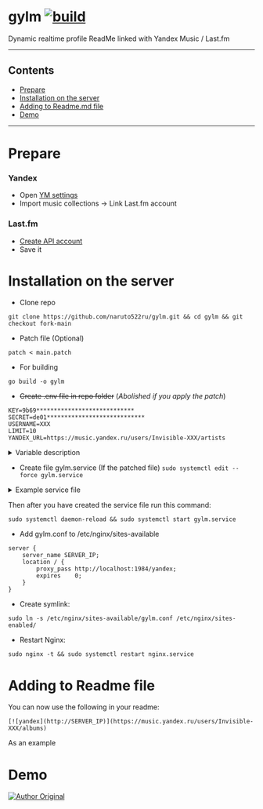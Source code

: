 # gylm [![build](https://github.com/naruto522ru/gylm/actions/workflows/test.yml/badge.svg)](https://github.com/naruto522ru/gylm/actions/workflows/test.yml)

Dynamic realtime profile ReadMe linked with Yandex Music / Last.fm
<hr>

## Contents
- [Prepare](#prepare)
- [Installation on the server](#installation-on-the-server)
- [Adding to Readme.md file](#adding-to-readme-file)
- [Demo](#demo)

<hr>



# Prepare

### Yandex

* Open [YM settings](https://music.yandex.ru/settings/account)
* Import music collections -> Link Last.fm account

### Last.fm

* [Create API account](https://www.last.fm/api/account/create)
* Save it

# Installation on the server

* Clone repo
```
git clone https://github.com/naruto522ru/gylm.git && cd gylm && git checkout fork-main
```
* Patch file (Optional)

```
patch < main.patch
```

* For building
```
go build -o gylm
```
* ~~Create .env file in repo folder~~ (*Abolished if you apply the patch*)

```
KEY=9b69****************************
SECRET=de01****************************
USERNAME=XXX
LIMIT=10
YANDEX_URL=https://music.yandex.ru/users/Invisible-XXX/artists
```
<details>
  <summary>Variable description</summary>

KEY lastfm API key

SECRET lastfm shared secret

USERNAME lastfm username

LIMIT the number of results to fetch per page

YANDEX_URL yandex music url

</details>

* Create file gylm.service (If the patched file)
```sudo systemctl edit --force gylm.service```
<details>
  <summary>Example service file</summary>

  ```
[Unit]
Description=Dynamic realtime profile ReadMe linked with Yandex Music / Last.fm
After=network.target

[Service]
ExecStart=/usr/local/bin/gylm
User=root
Group=root
Restart=on-failure
Environment="URL_DL_HTML=https://raw.githubusercontent.com/naruto522ru/gylm/fork-main/templates/index.html" "KEY=9b69****************************" "SECRET=de01****************************" "USERNAME=XXX" "LIMIT=10" "YANDEX_URL=https://music.yandex.ru/users/Invisible-XXX/artists"

[Install]
WantedBy=multi-user.target
  ```
</details>

Then after you have created the service file run this command:
```
sudo systemctl daemon-reload && sudo systemctl start gylm.service
```

* Add gylm.conf to /etc/nginx/sites-available

```
server {
    server_name SERVER_IP;
    location / {
        proxy_pass http://localhost:1984/yandex;
        expires    0;
    }
}
```

* Create symlink:
```
sudo ln -s /etc/nginx/sites-available/gylm.conf /etc/nginx/sites-enabled/
```
* Restart Nginx:

```
sudo nginx -t && sudo systemctl restart nginx.service
```

# Adding to Readme file

You can now use the following in your readme:
```
[![yandex](http://SERVER_IP)](https://music.yandex.ru/users/Invisible-XXX/albums)
```

As an example

# Demo
[![Author Original](https://fargos.dns.army:3583)](https://github.com/Innsmouth-trip/gylm)